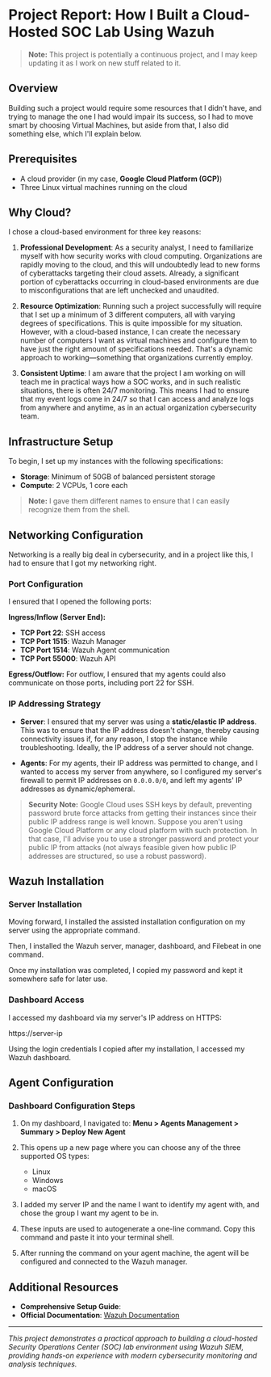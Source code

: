 # Project Report: How I Built a Cloud-Hosted SOC Lab Using Wazuh

> **Note:** This project is potentially a continuous project, and I may keep updating it as I work on new stuff related to it.

## Overview

Building such a project would require some resources that I didn't have, and trying to manage the one I had would impair its success, so I had to move smart by choosing Virtual Machines, but aside from that, I also did something else, which I'll explain below.

## Prerequisites

- A cloud provider (in my case, **Google Cloud Platform (GCP)**)
- Three Linux virtual machines running on the cloud

## Why Cloud?

I chose a cloud-based environment for three key reasons:

1. **Professional Development**: As a security analyst, I need to familiarize myself with how security works with cloud computing. Organizations are rapidly moving to the cloud, and this will undoubtedly lead to new forms of cyberattacks targeting their cloud assets. Already, a significant portion of cyberattacks occurring in cloud-based environments are due to misconfigurations that are left unchecked and unaudited.

2. **Resource Optimization**: Running such a project successfully will require that I set up a minimum of 3 different computers, all with varying degrees of specifications. This is quite impossible for my situation. However, with a cloud-based instance, I can create the necessary number of computers I want as virtual machines and configure them to have just the right amount of specifications needed. That's a dynamic approach to working—something that organizations currently employ.

3. **Consistent Uptime**: I am aware that the project I am working on will teach me in practical ways how a SOC works, and in such realistic situations, there is often 24/7 monitoring. This means I had to ensure that my event logs come in 24/7 so that I can access and analyze logs from anywhere and anytime, as in an actual organization cybersecurity team.

## Infrastructure Setup

To begin, I set up my instances with the following specifications:
- **Storage**: Minimum of 50GB of balanced persistent storage
- **Compute**: 2 VCPUs, 1 core each

> **Note:** I gave them different names to ensure that I can easily recognize them from the shell.

## Networking Configuration

Networking is a really big deal in cybersecurity, and in a project like this, I had to ensure that I got my networking right.

### Port Configuration

I ensured that I opened the following ports:

**Ingress/Inflow (Server End):**
- **TCP Port 22**: SSH access
- **TCP Port 1515**: Wazuh Manager
- **TCP Port 1514**: Wazuh Agent communication
- **TCP Port 55000**: Wazuh API

**Egress/Outflow:**
For outflow, I ensured that my agents could also communicate on those ports, including port 22 for SSH.

### IP Addressing Strategy

- **Server**: I ensured that my server was using a **static/elastic IP address**. This was to ensure that the IP address doesn't change, thereby causing connectivity issues if, for any reason, I stop the instance while troubleshooting. Ideally, the IP address of a server should not change.

- **Agents**: For my agents, their IP address was permitted to change, and I wanted to access my server from anywhere, so I configured my server's firewall to permit IP addresses on `0.0.0.0/0`, and left my agents' IP addresses as dynamic/ephemeral.

> **Security Note:** Google Cloud uses SSH keys by default, preventing password brute force attacks from getting their instances since their public IP address range is well known. Suppose you aren't using Google Cloud Platform or any cloud platform with such protection. In that case, I'll advise you to use a stronger password and protect your public IP from attacks (not always feasible given how public IP addresses are structured, so use a robust password).

## Wazuh Installation

### Server Installation

Moving forward, I installed the assisted installation configuration on my server using the appropriate command.

Then, I installed the Wazuh server, manager, dashboard, and Filebeat in one command.

Once my installation was completed, I copied my password and kept it somewhere safe for later use.

### Dashboard Access

I accessed my dashboard via my server's IP address on HTTPS:

https://server-ip

Using the login credentials I copied after my installation, I accessed my Wazuh dashboard.

## Agent Configuration

### Dashboard Configuration Steps

1. On my dashboard, I navigated to: **Menu > Agents Management > Summary > Deploy New Agent**

2. This opens up a new page where you can choose any of the three supported OS types:
   - Linux
   - Windows  
   - macOS

3. I added my server IP and the name I want to identify my agent with, and chose the group I want my agent to be in.

4. These inputs are used to autogenerate a one-line command. Copy this command and paste it into your terminal shell.

5. After running the command on your agent machine, the agent will be configured and connected to the Wazuh manager.

## Additional Resources

- **Comprehensive Setup Guide**: [](https://chisom.hashnode.dev/setting-up-a-wazuh-project-a-siem-and-xdr-platform-from-scratch)
- **Official Documentation**: [Wazuh Documentation](https://documentation.wazuh.com/)

---

*This project demonstrates a practical approach to building a cloud-hosted Security Operations Center (SOC) lab environment using Wazuh SIEM, providing hands-on experience with modern cybersecurity monitoring and analysis techniques.*

